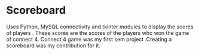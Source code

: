 # Scoreboard
Uses Python, MySQL connectivity and tkinter modules to display the scores of players . These scores are the scores of the players who won the game of connect 4. Connect 4 game was my first sem project .Creating a scoreboard was my contribution for it. 
